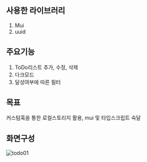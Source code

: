 사용한 라이브러리
---------------
1. Mui
2. uuid

주요기능
---------------
1. ToDo리스트 추가, 수정, 삭제
2. 다크모드
3. 달성여부에 따른 필터

목표
---------------
커스텀훅을 통한 로컬스토리지 활용,
mui 및 타입스크립트 숙달

화면구성
---------------
![todo01](https://user-images.githubusercontent.com/110013101/226085414-8704c2f2-415a-402e-9d50-366d8e8ac535.jpg)
